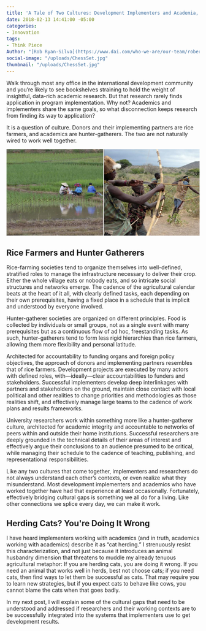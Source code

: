 ```yaml
---
title: 'A Tale of Two Cultures: Development Implementers and Academia, Part 1'
date: 2018-02-13 14:41:00 -05:00
categories:
- Innovation
tags:
- Think Piece
Author: "[Rob Ryan-Silva](https://www.dai.com/who-we-are/our-team/robert-ryan-silva)"
social-image: "/uploads/ChessSet.jpg"
thumbnail: "/uploads/ChessSet.jpg"
---
```


Walk through most any office in the international development community and you’re likely to see bookshelves straining to hold the weight of insightful, data-rich academic research. But that research rarely finds application in program implementation. Why not? Academics and implementers share the same goals, so what disconnection keeps research from finding its way to application?

It is a question of culture. Donors and their implementing partners are rice farmers, and academics are hunter-gatherers. The two are not naturally wired to work well together.

![Untitled drawing (3).jpg](/uploads/Untitled%20drawing%20(3).jpg)

<!--more-->

## Rice Farmers and Hunter Gatherers

Rice-farming societies tend to organize themselves into well-defined, stratified roles to manage the infrastructure necessary to deliver their crop. Either the whole village eats or nobody eats, and so intricate social structures and networks emerge. The cadence of the agricultural calendar beats at the heart of it all, with clearly defined tasks, each depending on their own prerequisites, having a fixed place in a schedule that is implicit and understood by everyone involved.

Hunter-gatherer societies are organized on different principles. Food is collected by individuals or small groups, not as a single event with many prerequisites but as a continuous flow of ad hoc, freestanding tasks. As such, hunter-gatherers tend to form less rigid hierarchies than rice farmers, allowing them more flexibility and personal latitude.

Architected for accountability to funding organs and foreign policy objectives, the approach of donors and implementing partners resembles that of rice farmers. Development projects are executed by many actors with defined roles, with—ideally—clear accountabilities to funders and stakeholders. Successful implementers develop deep interlinkages with partners and stakeholders on the ground, maintain close contact with local political and other realities to change priorities and methodologies as those realities shift, and effectively manage large teams to the cadence of work plans and results frameworks.

University researchers work within something more like a hunter-gatherer culture, architected for academic integrity and accountable to networks of peers within and outside their home institutions. Successful researchers are deeply grounded in the technical details of their areas of interest and effectively argue their conclusions to an audience presumed to be critical, while managing their schedule to the cadence of teaching, publishing, and representational responsibilities.

Like any two cultures that come together, implementers and researchers do not always understand each other’s contexts, or even realize what they misunderstand. Most development implementers and academics who have worked together have had that experience at least occasionally. Fortunately, effectively bridging cultural gaps is something we all do for a living. Like other connections we splice every day, we can make it work.

## Herding Cats? You're Doing It Wrong

I have heard implementers working with academics (and in truth, academics working with academics) describe it as “cat herding.” I strenuously resist this characterization, and not just because it introduces an animal husbandry dimension that threatens to muddle my already tenuous agricultural metaphor: If you are herding cats, you are doing it wrong. If you need an animal that works well in herds, best not choose cats; if you need cats, then find ways to let them be successful as cats. That may require you to learn new strategies, but if you expect cats to behave like cows, you cannot blame the cats when that goes badly.

In my next post, I will explain some of the cultural gaps that need to be understood and addressed if researchers and their working contexts are to be successfully integrated into the systems that implementers use to get development results.